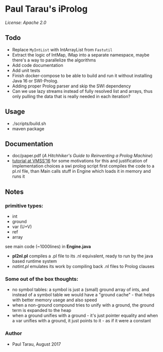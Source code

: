 # Paul Tarau's iProlog

_License: Apache 2.0_

## Todo

- Replace `MyIntList` with IntArrayList from `Fastutil`
- Extract the logic of IntMap, IMap into a separate namespace, maybe there's a way to parallelize the algorithms
- Add code documentation
- Add unit tests
- Finish docker-compose to be able to build and run it without installing Java 16 or SWI-Prolog.
- Adding proper Prolog parser and skip the SWI dependency
- Can we use lazy streams instead of fully resolved list and arrays, thus only pulling the data that is really needed in each iteration?

## Usage

- ./scripts/build.sh
- maven package

## Documentation

- doc/paper.pdf (_A Hitchhiker's Guide to Reinventing a Prolog Machine_)
- [tutorial at VMSS'16](https://www.youtube.com/watch?v=SRYAMt8iQSw&t=82s)
for some motivations for this and justification of implementation choices a swi prolog script first compiles the code to a pl.nl file, than Main calls stuff in Engine which loads it in memory and runs it

## Notes

### primitive types:

* int
* ground
* var (U+V)
* ref
* array

see main code (~1000lines) in __Engine.java__

* __pl2nl.pl__ compiles a .pl file to its .nl equivalent, ready to run by
the java based runtime system
* _natint.pl_ emulates its work by compiling back .nl files to Prolog clauses

### Some out of the box thoughts:

- no symbol tables: a symbol is just a (small) ground array of ints, and instead of a symbol table we would have a "ground cache" - that helps with better memory usege and also speed
- when a non-ground compound tries to unify with a ground, the   ground term is expanded to the heap
- when a ground unifies with a ground - it's just pointer equality and when a var unifies with a ground, it just points to it - as if it were a constant

### Author

- Paul Tarau, August 2017



